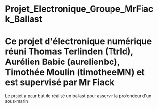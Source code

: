 # Projet_Electronique_Groupe_MrFiack_Ballast

# Ce projet d'électronique numérique réuni Thomas Terlinden (Ttrld), Aurélien Babic (aurelienbc), Timothée Moulin (timotheeMN) et est supervisé par Mr Fiack

Le projet a pour but de réalisé un ballast pour asservir la profondeur d'un sous-marin
